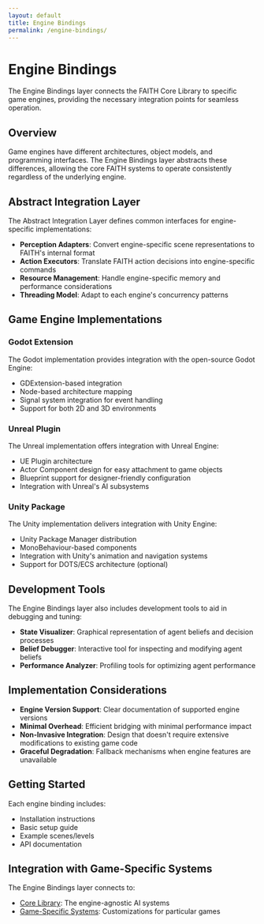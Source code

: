 ```yaml
---
layout: default
title: Engine Bindings
permalink: /engine-bindings/
---
```


# Engine Bindings

The Engine Bindings layer connects the FAITH Core Library to specific game engines, providing the necessary integration points for seamless operation.

## Overview

Game engines have different architectures, object models, and programming interfaces. The Engine Bindings layer abstracts these differences, allowing the core FAITH systems to operate consistently regardless of the underlying engine.

## Abstract Integration Layer

The Abstract Integration Layer defines common interfaces for engine-specific implementations:

- **Perception Adapters**: Convert engine-specific scene representations to FAITH's internal format
- **Action Executors**: Translate FAITH action decisions into engine-specific commands
- **Resource Management**: Handle engine-specific memory and performance considerations
- **Threading Model**: Adapt to each engine's concurrency patterns

## Game Engine Implementations

### Godot Extension

The Godot implementation provides integration with the open-source Godot Engine:

- GDExtension-based integration
- Node-based architecture mapping
- Signal system integration for event handling
- Support for both 2D and 3D environments

### Unreal Plugin

The Unreal implementation offers integration with Unreal Engine:

- UE Plugin architecture
- Actor Component design for easy attachment to game objects
- Blueprint support for designer-friendly configuration
- Integration with Unreal's AI subsystems

### Unity Package

The Unity implementation delivers integration with Unity Engine:

- Unity Package Manager distribution
- MonoBehaviour-based components
- Integration with Unity's animation and navigation systems
- Support for DOTS/ECS architecture (optional)

## Development Tools

The Engine Bindings layer also includes development tools to aid in debugging and tuning:

- **State Visualizer**: Graphical representation of agent beliefs and decision processes
- **Belief Debugger**: Interactive tool for inspecting and modifying agent beliefs
- **Performance Analyzer**: Profiling tools for optimizing agent performance

## Implementation Considerations

- **Engine Version Support**: Clear documentation of supported engine versions
- **Minimal Overhead**: Efficient bridging with minimal performance impact
- **Non-Invasive Integration**: Design that doesn't require extensive modifications to existing game code
- **Graceful Degradation**: Fallback mechanisms when engine features are unavailable

## Getting Started

Each engine binding includes:

- Installation instructions
- Basic setup guide
- Example scenes/levels
- API documentation

## Integration with Game-Specific Systems

The Engine Bindings layer connects to:

- [Core Library](/core-library/): The engine-agnostic AI systems
- [Game-Specific Systems](/game-specific-systems/): Customizations for particular games

